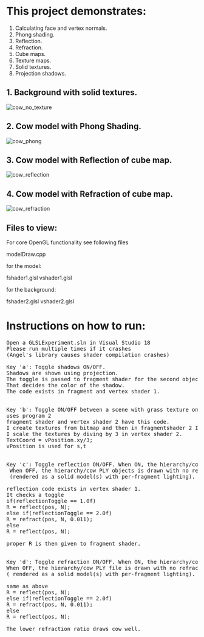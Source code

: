 # This project demonstrates:
1.	Calculating face and vertex normals.
2.	Phong shading.
3.	Reflection.
4.	Refraction.
5.	Cube maps.
6.	Texture maps.
7.	Solid textures.
8.	Projection shadows.

## 1.	Background with solid textures.


![cow_no_texture](https://user-images.githubusercontent.com/7290739/38602958-534de68a-3d3a-11e8-88b8-b93093fb36c4.png)

## 2.	Cow model with Phong Shading.


![cow_phong](https://user-images.githubusercontent.com/7290739/38602994-6ff57316-3d3a-11e8-9f0f-371ea4663766.png)

## 3.	Cow model with Reflection of cube map.


![cow_reflection](https://user-images.githubusercontent.com/7290739/38603029-7b635218-3d3a-11e8-9c4d-8a37c8cb4010.png)

## 4.	Cow model with Refraction of cube map.

![cow_refraction](https://user-images.githubusercontent.com/7290739/38603056-8a92d8bc-3d3a-11e8-9ccc-69a46496746f.png)


## Files to view:

For core OpenGL functionality see following files

modelDraw.cpp

for the model:

fshader1.glsl
vshader1.glsl

for the background:

fshader2.glsl
vshader2.glsl


# Instructions on how to run:
<pre>
Open a GLSLExperiment.sln in Visual Studio 18
Please run multiple times if it crashes 
(Angel's library causes shader compilation crashes)

Key 'a': Toggle shadows ON/OFF.
Shadows are shown using projection.
The toggle is passed to fragment shader for the second object drawn.
That decides the color of the shadow.
The code exists in fragment and vertex shader 1.


Key 'b': Toggle ON/OFF between a scene with grass texture on floor and stone texture on the walls and a plain wall (no texturing). 
uses program 2 
fragment shader and vertex shader 2 have this code.
I create textures from bitmap and then in fragmentshader 2 I apply texture.
I scale the textures by diving by 3 in vertex shader 2.
TextCoord = vPosition.xy/3;
vPosition is used for s,t


Key 'c': Toggle reflection ON/OFF. When ON, the hierarchy/cow PLY is drawn with reflection.
 When OFF, the hierarchy/cow PLY objects is drawn with no reflection 
 (rendered as a solid model(s) with per-fragment lighting).

reflection code exists in vertex shader 1.
It checks a toggle
if(reflectionToggle == 1.0f)
R = reflect(pos, N);
else if(reflectionToggle == 2.0f)
R = refract(pos, N, 0.011);
else
R = reflect(pos, N);

proper R is then given to fragment shader.


Key 'd': Toggle refraction ON/OFF. When ON, the hierarchy/cow PLY is drawn with refraction. 
When OFF, the hierarchy/cow PLY file is drawn with no refraction 
( rendered as a solid model(s) with per-fragment lighting). 

same as above
R = reflect(pos, N);
else if(reflectionToggle == 2.0f)
R = refract(pos, N, 0.011);
else
R = reflect(pos, N);

The lower refraction ratio draws cow well.
</pre>
